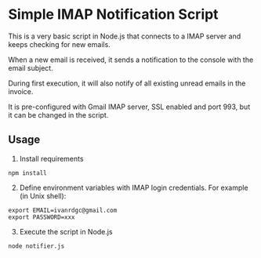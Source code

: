 # Simple IMAP Notification Script

This is a very basic script in Node.js that connects to a IMAP server and keeps checking for new emails.

When a new email is received, it sends a notification to the console with the email subject.

During first execution, it will also notify of all existing unread emails in the invoice.

It is pre-configured with Gmail IMAP server, SSL enabled and port 993, but it can be changed in the script.

## Usage

1. Install requirements
```
npm install
```
2. Define environment variables with IMAP login credentials. For example (in Unix shell): 
```
export EMAIL=ivanrdgc@gmail.com
export PASSWORD=xxx
```
3. Execute the script in Node.js
```
node notifier.js
```
